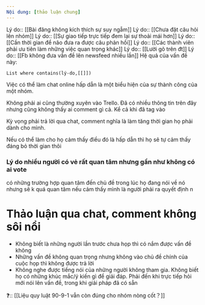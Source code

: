 ```yaml
---
Nội dung: [thảo luận chung]
---
```


Lý do:: [[Bài đăng không kích thích sự suy ngẫm]]
Lý do:: [[Chưa đặt câu hỏi lên nhóm]] 
Lý do:: [[Sự giao tiếp trực tiếp đem lại sự thoải mái hơn]] 
Lý do:: [[Cần thời gian để não đưa ra được câu phản hồi]] 
Lý do:: [[Các thành viên phải ưu tiên làm những việc quan trọng khác]] 
Lý do:: [[Lười gõ trên đt]] 
Lý do:: [[Fb không đưa vấn đề lên newsfeed nhiều lần]]
Hệ quả của vấn đề này:
```dataview
List where contains(lý-do,[[]])
```

Việc có thể làm chat online hấp dẫn là một biểu hiện của sự thành công của một nhóm. 

Không phải ai cũng thường xuyên vào Trello. Đã có nhiều thông tin trên đây nhưng cũng không thấy ai comment gì cả. Kể cả khi đã tag vào

Kỳ vọng phải trả lời qua chat, comment nghĩa là làm tăng thời gian họ phải dành cho mình.

Nếu có thể làm cho họ cảm thấy điều đó là hấp dẫn thì họ sẽ tự cảm thấy đáng bỏ thời gian thôi

### Lý do nhiều người có vẻ rất quan tâm nhưng gần như không có ai vote
có những trường hợp quan tâm đến chủ đề trong lúc họ đang nói về nó nhưng sẽ k quá quan tâm nếu cảm thấy mình là người phải ra quyết định n

# Thảo luận qua chat, comment không sôi nổi
- Không biết là những người lần trước chưa họp thì có nắm được vấn đề không
- Những vấn đề không quan trọng nhưng không vào chủ đề chính của cuộc họp thì không được trả lời
- Không nghe được tiếng nói của những người không tham gia. Không biết họ có những khúc mắc/ý kiến gì để giải đáp. Phải đến khi trực tiếp hỏi mới nói lên vấn đề, trong khi giải pháp đã có sẵn

❓:: [[Liệu quy luật 90-9-1 vẫn còn đúng cho nhóm nòng cốt？]]

